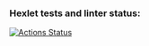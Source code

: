### Hexlet tests and linter status:
[![Actions Status](https://github.com/Difuster/frontend-project-lvl4/workflows/hexlet-check/badge.svg)](https://github.com/Difuster/frontend-project-lvl4/actions)
